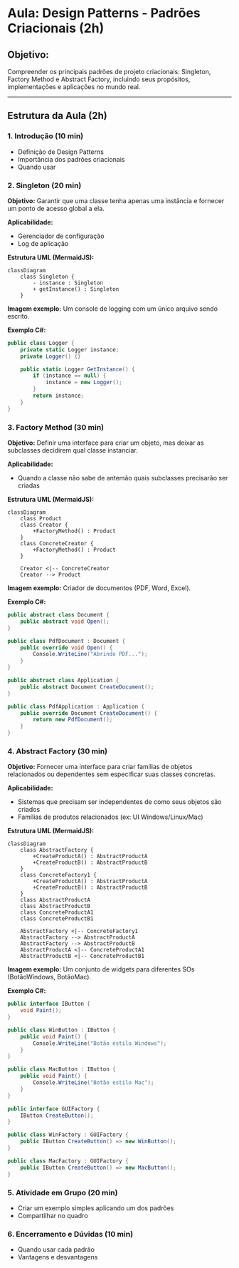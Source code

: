 # Aula: Design Patterns - Padrões Criacionais (2h)

## Objetivo:

Compreender os principais padrões de projeto criacionais: Singleton, Factory Method e Abstract Factory, incluindo seus propósitos, implementações e aplicações no mundo real.

---

## Estrutura da Aula (2h)

### 1. Introdução (10 min)

* Definição de Design Patterns
* Importância dos padrões criacionais
* Quando usar

### 2. Singleton (20 min)

**Objetivo:** Garantir que uma classe tenha apenas uma instância e fornecer um ponto de acesso global a ela.

**Aplicabilidade:**

* Gerenciador de configuração
* Log de aplicação

**Estrutura UML (MermaidJS):**

```mermaid
classDiagram
    class Singleton {
        - instance : Singleton
        + getInstance() : Singleton
    }
```

**Imagem exemplo:** Um console de logging com um único arquivo sendo escrito.

**Exemplo C#:**

```csharp
public class Logger {
    private static Logger instance;
    private Logger() {}

    public static Logger GetInstance() {
        if (instance == null) {
            instance = new Logger();
        }
        return instance;
    }
}
```

### 3. Factory Method (30 min)

**Objetivo:** Definir uma interface para criar um objeto, mas deixar as subclasses decidirem qual classe instanciar.

**Aplicabilidade:**

* Quando a classe não sabe de antemão quais subclasses precisarão ser criadas

**Estrutura UML (MermaidJS):**

```mermaid
classDiagram
    class Product
    class Creator {
        +FactoryMethod() : Product
    }
    class ConcreteCreator {
        +FactoryMethod() : Product
    }

    Creator <|-- ConcreteCreator
    Creator --> Product
```

**Imagem exemplo:** Criador de documentos (PDF, Word, Excel).

**Exemplo C#:**

```csharp
public abstract class Document {
    public abstract void Open();
}

public class PdfDocument : Document {
    public override void Open() {
        Console.WriteLine("Abrindo PDF...");
    }
}

public abstract class Application {
    public abstract Document CreateDocument();
}

public class PdfApplication : Application {
    public override Document CreateDocument() {
        return new PdfDocument();
    }
}
```

### 4. Abstract Factory (30 min)

**Objetivo:** Fornecer uma interface para criar famílias de objetos relacionados ou dependentes sem especificar suas classes concretas.

**Aplicabilidade:**

* Sistemas que precisam ser independentes de como seus objetos são criados
* Famílias de produtos relacionados (ex: UI Windows/Linux/Mac)

**Estrutura UML (MermaidJS):**

```mermaid
classDiagram
    class AbstractFactory {
        +CreateProductA() : AbstractProductA
        +CreateProductB() : AbstractProductB
    }
    class ConcreteFactory1 {
        +CreateProductA() : AbstractProductA
        +CreateProductB() : AbstractProductB
    }
    class AbstractProductA
    class AbstractProductB
    class ConcreteProductA1
    class ConcreteProductB1

    AbstractFactory <|-- ConcreteFactory1
    AbstractFactory --> AbstractProductA
    AbstractFactory --> AbstractProductB
    AbstractProductA <|-- ConcreteProductA1
    AbstractProductB <|-- ConcreteProductB1
```

**Imagem exemplo:** Um conjunto de widgets para diferentes SOs (BotãoWindows, BotãoMac).

**Exemplo C#:**

```csharp
public interface IButton {
    void Paint();
}

public class WinButton : IButton {
    public void Paint() {
        Console.WriteLine("Botão estilo Windows");
    }
}

public class MacButton : IButton {
    public void Paint() {
        Console.WriteLine("Botão estilo Mac");
    }
}

public interface GUIFactory {
    IButton CreateButton();
}

public class WinFactory : GUIFactory {
    public IButton CreateButton() => new WinButton();
}

public class MacFactory : GUIFactory {
    public IButton CreateButton() => new MacButton();
}
```

### 5. Atividade em Grupo (20 min)

* Criar um exemplo simples aplicando um dos padrões
* Compartilhar no quadro

### 6. Encerramento e Dúvidas (10 min)

* Quando usar cada padrão
* Vantagens e desvantagens
